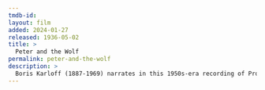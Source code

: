 ```yaml
---
tmdb-id:
layout: film
added: 2024-01-27
released: 1936-05-02
title: >
  Peter and the Wolf
permalink: peter-and-the-wolf
description: >
  Boris Karloff (1887-1969) narrates in this 1950s-era recording of Prokofiev's "Peter and the Wolf," Op. 67. The Vienna State Opera Orchestra is conducted by Mario Rossi.
---
```

